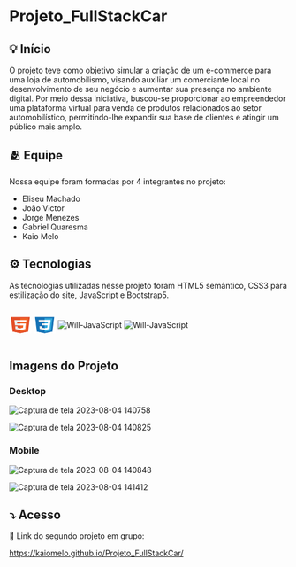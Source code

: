 # Projeto_FullStackCar

 ## 💡 Início 

O projeto teve como objetivo simular a criação de um e-commerce para uma loja de automobilismo, visando auxiliar um comerciante local no desenvolvimento de seu negócio e aumentar sua presença no ambiente digital. Por meio dessa iniciativa, buscou-se proporcionar ao empreendedor uma plataforma virtual para venda de produtos relacionados ao setor automobilístico, permitindo-lhe expandir sua base de clientes e atingir um público mais amplo.

## 🫂 Equipe

Nossa equipe foram formadas por 4 integrantes no projeto:

<ul>
  <li>Eliseu Machado</li>
  <li>João Victor</li>
  <li>Jorge Menezes</li>
  <li>Gabriel Quaresma</li>
  <li>Kaio Melo</li>
</ul>

## ⚙ Tecnologias

As tecnologias utilizadas nesse projeto foram HTML5 semântico, CSS3 para estilização do site, JavaScript e Bootstrap5.
<div style="display: inline_block"><br>
<img align="center" alt="Will-HTML" height="30" width="40" src="https://raw.githubusercontent.com/devicons/devicon/master/icons/html5/html5-original.svg">
<img align="center" alt="Will-CSS" height="30" width="40" src="https://raw.githubusercontent.com/devicons/devicon/master/icons/css3/css3-original.svg">
<img align="center" alt="Will-JavaScript" height="30" width="40" src="https://cdn.jsdelivr.net/gh/devicons/devicon/icons/javascript/javascript-original.svg"> 
<img align="center" alt="Will-JavaScript" height="30" width="40" src="https://cdn.jsdelivr.net/gh/devicons/devicon/icons/bootstrap/bootstrap-original.svg" />
</div><br>

## Imagens do Projeto

### Desktop

![Captura de tela 2023-08-04 140758](https://github.com/KaioMelo/Projeto_FullStackCar/assets/26255727/3de9626b-c202-4c74-882d-35d0525a1b5f)

![Captura de tela 2023-08-04 140825](https://github.com/KaioMelo/Projeto_FullStackCar/assets/26255727/040a28bb-4b9c-4db8-9115-9511fcf79bf9)

### Mobile 

![Captura de tela 2023-08-04 140848](https://github.com/KaioMelo/Projeto_FullStackCar/assets/26255727/079f0853-816c-480d-9509-9bde3c8ce6c9)

![Captura de tela 2023-08-04 141412](https://github.com/KaioMelo/Projeto_FullStackCar/assets/26255727/51b824ff-0da6-4d89-bee6-79aa14aadf11)

## ⤵ Acesso

📌 Link do segundo projeto em grupo:

https://kaiomelo.github.io/Projeto_FullStackCar/
